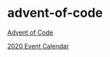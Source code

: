 # advent-of-code

[Advent of Code](https://adventofcode.com/)

[2020 Event Calendar](https://xinye83.github.io/advent-of-code/aoc2020.html)

